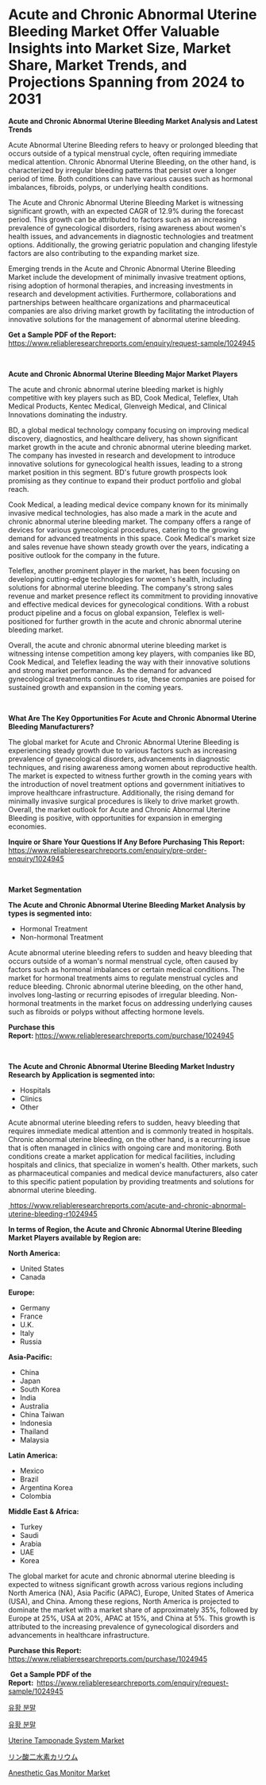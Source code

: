 <p><h1>Acute and Chronic Abnormal Uterine Bleeding Market Offer Valuable Insights into Market Size, Market Share, Market Trends, and Projections Spanning from 2024 to 2031</h1></p><p><strong>Acute and Chronic Abnormal Uterine Bleeding Market Analysis and Latest Trends</strong></p>
<p><p>Acute Abnormal Uterine Bleeding refers to heavy or prolonged bleeding that occurs outside of a typical menstrual cycle, often requiring immediate medical attention. Chronic Abnormal Uterine Bleeding, on the other hand, is characterized by irregular bleeding patterns that persist over a longer period of time. Both conditions can have various causes such as hormonal imbalances, fibroids, polyps, or underlying health conditions.</p><p>The Acute and Chronic Abnormal Uterine Bleeding Market is witnessing significant growth, with an expected CAGR of 12.9% during the forecast period. This growth can be attributed to factors such as an increasing prevalence of gynecological disorders, rising awareness about women's health issues, and advancements in diagnostic technologies and treatment options. Additionally, the growing geriatric population and changing lifestyle factors are also contributing to the expanding market size.</p><p>Emerging trends in the Acute and Chronic Abnormal Uterine Bleeding Market include the development of minimally invasive treatment options, rising adoption of hormonal therapies, and increasing investments in research and development activities. Furthermore, collaborations and partnerships between healthcare organizations and pharmaceutical companies are also driving market growth by facilitating the introduction of innovative solutions for the management of abnormal uterine bleeding.</p></p>
<p><strong>Get a Sample PDF of the Report:&nbsp;</strong> <a href="https://www.reliableresearchreports.com/enquiry/request-sample/1024945">https://www.reliableresearchreports.com/enquiry/request-sample/1024945</a></p>
<p>&nbsp;</p>
<p><strong>Acute and Chronic Abnormal Uterine Bleeding Major Market Players</strong></p>
<p><p>The acute and chronic abnormal uterine bleeding market is highly competitive with key players such as BD, Cook Medical, Teleflex, Utah Medical Products, Kentec Medical, Glenveigh Medical, and Clinical Innovations dominating the industry. </p><p>BD, a global medical technology company focusing on improving medical discovery, diagnostics, and healthcare delivery, has shown significant market growth in the acute and chronic abnormal uterine bleeding market. The company has invested in research and development to introduce innovative solutions for gynecological health issues, leading to a strong market position in this segment. BD's future growth prospects look promising as they continue to expand their product portfolio and global reach.</p><p>Cook Medical, a leading medical device company known for its minimally invasive medical technologies, has also made a mark in the acute and chronic abnormal uterine bleeding market. The company offers a range of devices for various gynecological procedures, catering to the growing demand for advanced treatments in this space. Cook Medical's market size and sales revenue have shown steady growth over the years, indicating a positive outlook for the company in the future.</p><p>Teleflex, another prominent player in the market, has been focusing on developing cutting-edge technologies for women's health, including solutions for abnormal uterine bleeding. The company's strong sales revenue and market presence reflect its commitment to providing innovative and effective medical devices for gynecological conditions. With a robust product pipeline and a focus on global expansion, Teleflex is well-positioned for further growth in the acute and chronic abnormal uterine bleeding market.</p><p>Overall, the acute and chronic abnormal uterine bleeding market is witnessing intense competition among key players, with companies like BD, Cook Medical, and Teleflex leading the way with their innovative solutions and strong market performance. As the demand for advanced gynecological treatments continues to rise, these companies are poised for sustained growth and expansion in the coming years.</p></p>
<p>&nbsp;</p>
<p><strong>What Are The Key Opportunities For Acute and Chronic Abnormal Uterine Bleeding Manufacturers?</strong></p>
<p><p>The global market for Acute and Chronic Abnormal Uterine Bleeding is experiencing steady growth due to various factors such as increasing prevalence of gynecological disorders, advancements in diagnostic techniques, and rising awareness among women about reproductive health. The market is expected to witness further growth in the coming years with the introduction of novel treatment options and government initiatives to improve healthcare infrastructure. Additionally, the rising demand for minimally invasive surgical procedures is likely to drive market growth. Overall, the market outlook for Acute and Chronic Abnormal Uterine Bleeding is positive, with opportunities for expansion in emerging economies.</p></p>
<p><strong>Inquire or Share Your Questions If Any Before Purchasing This Report:</strong> <a href="https://www.reliableresearchreports.com/enquiry/pre-order-enquiry/1024945">https://www.reliableresearchreports.com/enquiry/pre-order-enquiry/1024945</a></p>
<p>&nbsp;</p>
<p><strong>Market Segmentation</strong></p>
<p><strong>The Acute and Chronic Abnormal Uterine Bleeding Market Analysis by types is segmented into:</strong></p>
<p><ul><li>Hormonal Treatment</li><li>Non-hormonal Treatment</li></ul></p>
<p><p>Acute abnormal uterine bleeding refers to sudden and heavy bleeding that occurs outside of a woman's normal menstrual cycle, often caused by factors such as hormonal imbalances or certain medical conditions. The market for hormonal treatments aims to regulate menstrual cycles and reduce bleeding. Chronic abnormal uterine bleeding, on the other hand, involves long-lasting or recurring episodes of irregular bleeding. Non-hormonal treatments in the market focus on addressing underlying causes such as fibroids or polyps without affecting hormone levels.</p></p>
<p><strong>Purchase this Report:&nbsp;</strong><a href="https://www.reliableresearchreports.com/purchase/1024945">https://www.reliableresearchreports.com/purchase/1024945</a></p>
<p>&nbsp;</p>
<p><strong>The Acute and Chronic Abnormal Uterine Bleeding Market Industry Research by Application is segmented into:</strong></p>
<p><ul><li>Hospitals</li><li>Clinics</li><li>Other</li></ul></p>
<p><p>Acute abnormal uterine bleeding refers to sudden, heavy bleeding that requires immediate medical attention and is commonly treated in hospitals. Chronic abnormal uterine bleeding, on the other hand, is a recurring issue that is often managed in clinics with ongoing care and monitoring. Both conditions create a market application for medical facilities, including hospitals and clinics, that specialize in women's health. Other markets, such as pharmaceutical companies and medical device manufacturers, also cater to this specific patient population by providing treatments and solutions for abnormal uterine bleeding.</p></p>
<p><a href="https://www.reliableresearchreports.com/acute-and-chronic-abnormal-uterine-bleeding-r1024945">&nbsp;https://www.reliableresearchreports.com/acute-and-chronic-abnormal-uterine-bleeding-r1024945</a></p>
<p><strong>In terms of Region, the Acute and Chronic Abnormal Uterine Bleeding Market Players available by Region are:</strong></p>
<p>
    <p> <strong> North America: </strong>
        <ul>
            <li>United States</li>
            <li>Canada</li>
        </ul>
        </p> 
    <p> <strong> Europe: </strong>
        <ul>
            <li>Germany</li>
            <li>France</li>
            <li>U.K.</li>
            <li>Italy</li>
            <li>Russia</li>
        </ul>
        </p> 
    <p> <strong> Asia-Pacific: </strong>
        <ul>
            <li>China</li>
            <li>Japan</li>
            <li>South Korea</li>
            <li>India</li>
            <li>Australia</li>
            <li>China Taiwan</li>
            <li>Indonesia</li>
            <li>Thailand</li>
            <li>Malaysia</li>
        </ul>
        </p> 
    <p> <strong> Latin America: </strong>
        <ul>
            <li>Mexico</li>
            <li>Brazil</li>
            <li>Argentina Korea</li>
            <li>Colombia</li>
        </ul>
        </p> 
    <p> <strong> Middle East & Africa: </strong>
        <ul>
            <li>Turkey</li>
            <li>Saudi</li>
            <li>Arabia</li>
            <li>UAE</li>
            <li>Korea</li>
        </ul>
    </p>
    </p>
<p><p>The global market for acute and chronic abnormal uterine bleeding is expected to witness significant growth across various regions including North America (NA), Asia Pacific (APAC), Europe, United States of America (USA), and China. Among these regions, North America is projected to dominate the market with a market share of approximately 35%, followed by Europe at 25%, USA at 20%, APAC at 15%, and China at 5%. This growth is attributed to the increasing prevalence of gynecological disorders and advancements in healthcare infrastructure.</p></p>
<p><strong>Purchase this Report: </strong><a href="https://www.reliableresearchreports.com/purchase/1024945">https://www.reliableresearchreports.com/purchase/1024945</a></p>
<p>&nbsp;<strong>Get a Sample PDF of the Report:&nbsp;&nbsp;</strong><a href="https://www.reliableresearchreports.com/enquiry/request-sample/1024945">https://www.reliableresearchreports.com/enquiry/request-sample/1024945</a></p>
<p><strong></strong></p>
<p><p><a href="https://github.com/iansanftyord09878/Market-Research-Report-List-1/blob/main/910400854960.md">유황 분말</a></p><p><a href="https://github.com/TitusBoyer1/Market-Research-Report-List-1/blob/main/644699854961.md">유황 분말</a></p><p><a href="https://github.com/Alonsoolds3wq1d81czn8rbol/Market-Research-Report-List-2/blob/main/uterine-tamponade-system-market.md">Uterine Tamponade System Market</a></p><p><a href="https://github.com/cnnriuez22368/Market-Research-Report-List-2/blob/main/252498556638.md">リン酸二水素カリウム</a></p><p><a href="https://www.linkedin.com/pulse/anesthetic-gas-monitor-market-research-report-its-history-forecast-6liyf">Anesthetic Gas Monitor Market</a></p></p>